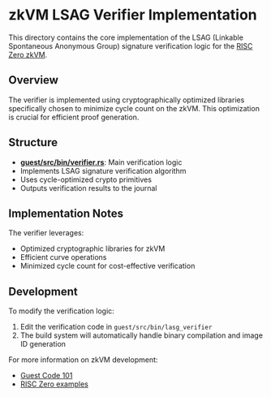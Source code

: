 # zkVM LSAG Verifier Implementation

This directory contains the core implementation of the LSAG (Linkable Spontaneous Anonymous Group) signature verification logic for the [RISC Zero zkVM].

## Overview

The verifier is implemented using cryptographically optimized libraries specifically chosen to minimize cycle count on the zkVM. This optimization is crucial for efficient proof generation.

## Structure

- **[guest/src/bin/verifier.rs](./guest/src/bin/verifier.rs)**: Main verification logic
 - Implements LSAG signature verification algorithm
 - Uses cycle-optimized crypto primitives
 - Outputs verification results to the journal

## Implementation Notes

The verifier leverages:
- Optimized cryptographic libraries for zkVM
- Efficient curve operations
- Minimized cycle count for cost-effective verification

## Development

To modify the verification logic:
1. Edit the verification code in `guest/src/bin/lasg_verifier`
3. The build system will automatically handle binary compilation and image ID generation

For more information on zkVM development:
- [Guest Code 101]
- [RISC Zero examples]

[RISC Zero zkVM]: https://dev.risczero.com/zkvm
[Guest Code 101]: https://dev.risczero.com/zkvm/developer-guide/guest-code-101
[RISC Zero examples]: https://github.com/risc0/tree/v0.18.0/examples
